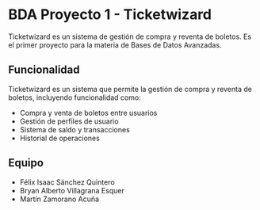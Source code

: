 # BDA Proyecto 1 - Ticketwizard

Ticketwizard es un sistema de gestión de compra y reventa de boletos. Es el primer proyecto para la materia de Bases de Datos Avanzadas.

## Funcionalidad

Ticketwizard es un sistema que permite la gestión de compra y reventa de boletos, incluyendo funcionalidad como:

- Compra y venta de boletos entre usuarios
- Gestión de perfiles de usuario
- Sistema de saldo y transacciones
- Historial de operaciones

## Equipo

- Félix Isaac Sánchez Quintero
- Bryan Alberto Villagrana Esquer
- Martín Zamorano Acuña
